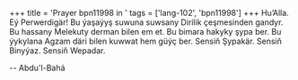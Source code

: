 +++
title = 'Prayer bpn11998 in '
tags = ['lang-102', 'bpn11998']
+++
Hu’Alla.
    Eý Perwerdigär! Bu ýaşaýyş suwuna suwsany Dirilik çeşmesinden gandyr. Bu hassany Melekuty derman bilen em et. Bu bimara hakyky şypa ber. Bu ýykylana Agzam däri bilen kuwwat hem güýç ber. Sensiň Şypakär. Sensiň Binyýaz. Sensiň Wepadar.

-- Abdu'l-Bahá
